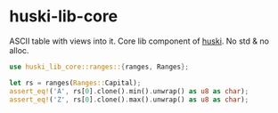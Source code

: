 # huski-lib-core
ASCII table with views into it. Core lib component of [huski](https://github.com/bravequickcleverfibreyarn/ascii-aide/tree/main/huski). No std & no alloc.

```rust
use huski_lib_core::ranges::{ranges, Ranges};

let rs = ranges(Ranges::Capital);
assert_eq!('A', rs[0].clone().min().unwrap() as u8 as char);
assert_eq!('Z', rs[0].clone().max().unwrap() as u8 as char);
```
